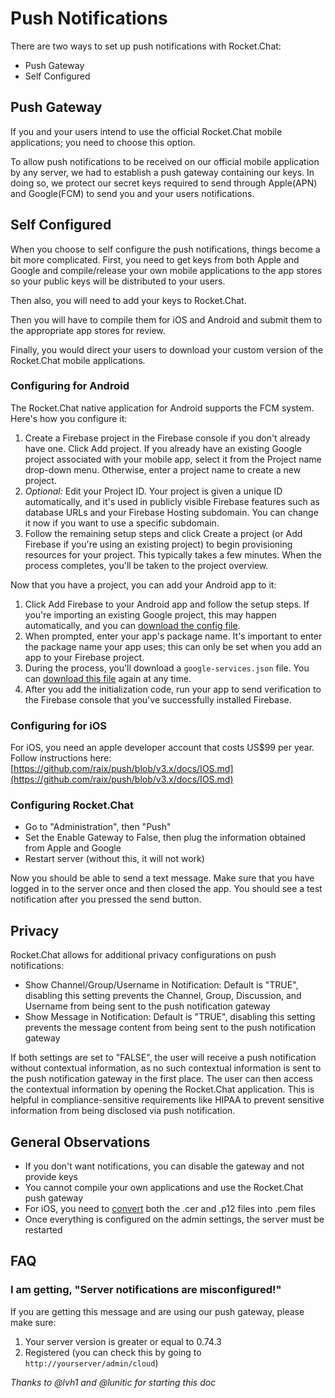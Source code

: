 # Push Notifications

There are two ways to set up push notifications with Rocket.Chat:

* Push Gateway
* Self Configured

## Push Gateway

If you and your users intend to use the official Rocket.Chat mobile applications; you need to choose this option.

To allow push notifications to be received on our official mobile application by any server, we had to establish a push gateway containing our keys. In doing so, we protect our secret keys required to send through Apple\(APN\) and Google\(FCM\) to send you and your users notifications.

## Self Configured

When you choose to self configure the push notifications, things become a bit more complicated. First, you need to get keys from both Apple and Google and compile/release your own mobile applications to the app stores so your public keys will be distributed to your users.

Then also, you will need to add your keys to Rocket.Chat.

Then you will have to compile them for iOS and Android and submit them to the appropriate app stores for review.

Finally, you would direct your users to download your custom version of the Rocket.Chat mobile applications.

### Configuring for Android

The Rocket.Chat native application for Android supports the FCM system. Here's how you configure it:

1. Create a Firebase project in the Firebase console if you don't already have one. Click Add project. If you already have an existing Google project associated with your mobile app, select it from the Project name drop-down menu. Otherwise, enter a project name to create a new project.
2. _Optional:_ Edit your Project ID. Your project is given a unique ID automatically, and it's used in publicly visible Firebase features such as database URLs and your Firebase Hosting subdomain. You can change it now if you want to use a specific subdomain.
3. Follow the remaining setup steps and click Create a project \(or Add Firebase if you're using an existing project\) to begin provisioning resources for your project. This typically takes a few minutes. When the process completes, you'll be taken to the project overview.

Now that you have a project, you can add your Android app to it:

1. Click Add Firebase to your Android app and follow the setup steps. If you're importing an existing Google project, this may happen automatically, and you can [download the config file](http://support.google.com/firebase/answer/7015592).
2. When prompted, enter your app's package name. It's important to enter the package name your app uses; this can only be set when you add an app to your Firebase project.
3. During the process, you'll download a `google-services.json` file. You can [download this file](http://support.google.com/firebase/answer/7015592) again at any time.
4. After you add the initialization code, run your app to send verification to the Firebase console that you've successfully installed Firebase.

### Configuring for iOS

For iOS, you need an apple developer account that costs US$99 per year. Follow instructions here: [https://github.com/raix/push/blob/v3.x/docs/IOS.md](https://github.com/raix/push/blob/v3.x/docs/IOS.md)

### Configuring Rocket.Chat

* Go to "Administration", then "Push"
* Set the Enable Gateway to False, then plug the information obtained from Apple and Google
* Restart server \(without this, it will not work\)

Now you should be able to send a text message. Make sure that you have logged in to the server once and then closed the app. You should see a test notification after you pressed the send button.

## Privacy

Rocket.Chat allows for additional privacy configurations on push notifications:

* Show Channel/Group/Username in Notification: Default is "TRUE", disabling this setting prevents the Channel, Group, Discussion, and Username from being sent to the push notification gateway
* Show Message in Notification: Default is "TRUE", disabling this setting prevents the message content from being sent to the push notification gateway

If both settings are set to "FALSE", the user will receive a push notification without contextual information, as no such contextual information is sent to the push notification gateway in the first place. The user can then access the contextual information by opening the Rocket.Chat application. This is helpful in compliance-sensitive requirements like HIPAA to prevent sensitive information from being disclosed via push notification.

## General Observations

* If you don't want notifications, you can disable the gateway and not provide keys
* You cannot compile your own applications and use the Rocket.Chat push gateway
* For iOS, you need to [convert](https://github.com/raix/push/blob/master/docs/IOS.md) both the .cer and .p12 files into .pem files
* Once everything is configured on the admin settings, the server must be restarted

## FAQ

### I am getting, "Server notifications are misconfigured!"

If you are getting this message and are using our push gateway, please make sure:

1. Your server version is greater or equal to 0.74.3
2. Registered \(you can check this by going to `http://yourserver/admin/cloud`\)

_Thanks to @lvh1 and @lunitic for starting this doc_

